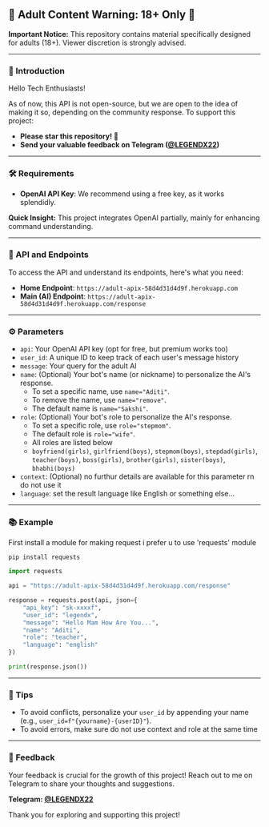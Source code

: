 
## 🚨 Adult Content Warning: 18+ Only 🚨

**Important Notice:** This repository contains material specifically designed for adults (18+). Viewer discretion is strongly advised.

---

### 🌟 Introduction

Hello Tech Enthusiasts!

As of now, this API is not open-source, but we are open to the idea of making it so, depending on the community response. To support this project:

- **Please star this repository! 🌟**
- **Send your valuable feedback on Telegram ([@LEGENDX22](https://legendx.co))**

---

### 🛠 Requirements

- **OpenAI API Key**: We recommend using a free key, as it works splendidly.

**Quick Insight:** This project integrates OpenAI partially, mainly for enhancing command understanding.

---

### 📡 API and Endpoints

To access the API and understand its endpoints, here's what you need:

- **Home Endpoint**: `https://adult-apix-58d4d31d4d9f.herokuapp.com`
- **Main (AI) Endpoint**: `https://adult-apix-58d4d31d4d9f.herokuapp.com/response`

---

### ⚙️ Parameters

- `api`: Your OpenAI API key (opt for free, but premium works too)
- `user_id`: A unique ID to keep track of each user's message history
- `message`: Your query for the adult AI
- `name`: (Optional) Your bot's name (or nickname) to personalize the AI's response.
    - To set a specific name, use `name="Aditi"`.
    - To remove the name, use `name="remove"`.
    - The default name is `name="Sakshi"`.
- `role`: (Optional) Your bot's role to personalize the AI's response.
    - To set a specific role, use `role="stepmom"`.
    - The default role is `role="wife"`.
    - All roles are listed below
    - `boyfriend(girls)`, `girlfriend(boys)`, `stepmom(boys)`, `stepdad(girls)`, `teacher(boys)`, `boss(girls)`, `brother(girls)`, `sister(boys)`, `bhabhi(boys)`
- `context`: (Optional) no furthur details are available for this parameter rn do not use it
- `language`: set the result language like English or something else...
---

### 📚 Example

First install a module for making request i prefer u to use 'requests' module

`pip install requests`

```python
import requests

api = "https://adult-apix-58d4d31d4d9f.herokuapp.com/response"

response = requests.post(api, json={
    "api_key": "sk-xxxxf",
    "user_id": "legendx",
    "message": "Hello Mam How Are You...",
    "name": "Aditi",
    "role": "teacher",
    "language": "english"
})

print(response.json())
```

---

### 📝 Tips

- To avoid conflicts, personalize your `user_id` by appending your name (e.g., `user_id=f"{yourname}-{userID}"`).
- To avoid errors, make sure do not use context and role at the same time
---

### 💬 Feedback

Your feedback is crucial for the growth of this project! Reach out to me on Telegram to share your thoughts and suggestions.

**Telegram: [@LEGENDX22](https://legendx.co)**

Thank you for exploring and supporting this project!
